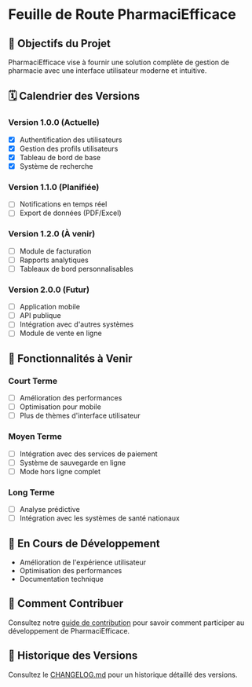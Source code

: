 # Feuille de Route PharmaciEfficace

## 🎯 Objectifs du Projet

PharmaciEfficace vise à fournir une solution complète de gestion de pharmacie avec une interface utilisateur moderne et intuitive.

## 🗓 Calendrier des Versions

### Version 1.0.0 (Actuelle)
- [x] Authentification des utilisateurs
- [x] Gestion des profils utilisateurs
- [x] Tableau de bord de base
- [x] Système de recherche

### Version 1.1.0 (Planifiée)
- [ ] Notifications en temps réel
- [ ] Export de données (PDF/Excel)

### Version 1.2.0 (À venir)
- [ ] Module de facturation
- [ ] Rapports analytiques
- [ ] Tableaux de bord personnalisables

### Version 2.0.0 (Futur)
- [ ] Application mobile
- [ ] API publique
- [ ] Intégration avec d'autres systèmes
- [ ] Module de vente en ligne

## 🚀 Fonctionnalités à Venir

### Court Terme
- [ ] Amélioration des performances
- [ ] Optimisation pour mobile
- [ ] Plus de thèmes d'interface utilisateur

### Moyen Terme
- [ ] Intégration avec des services de paiement
- [ ] Système de sauvegarde en ligne
- [ ] Mode hors ligne complet

### Long Terme
- [ ] Analyse prédictive
- [ ] Intégration avec les systèmes de santé nationaux

## 🔄 En Cours de Développement

- Amélioration de l'expérience utilisateur
- Optimisation des performances
- Documentation technique

## 🤝 Comment Contribuer

Consultez notre [guide de contribution](CONTRIBUTING.md) pour savoir comment participer au développement de PharmaciEfficace.

## 📅 Historique des Versions

Consultez le [CHANGELOG.md](CHANGELOG.md) pour un historique détaillé des versions.

